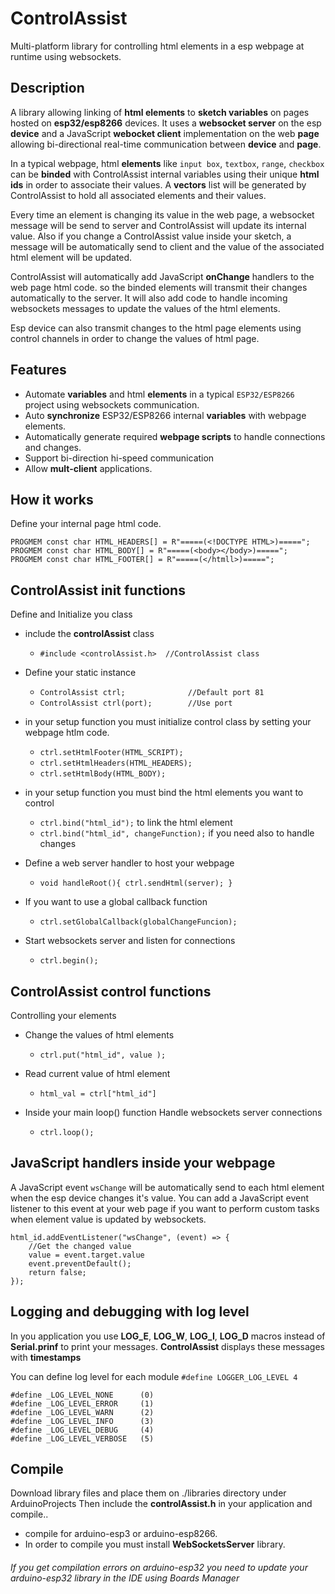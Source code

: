 # ControlAssist
Multi-platform library for controlling html elements in a esp webpage at runtime using websockets.

## Description
A library allowing linking of **html elements** to **sketch variables** on pages hosted on **esp32/esp8266** devices. It uses a **websocket server** on the esp **device** and a JavaScript **webocket client** implementation on the web **page** allowing bi-directional real-time communication between **device** and **page**. 

In a typical webpage, html **elements** like ``input box``, ``textbox``, ``range``, ``checkbox`` can be **binded** with ControlAssist internal variables using their unique **html ids** in order to associate their values. A **vectors** list will be generated by ControlAssist to hold all associated elements and their values.

Every time an element is changing its value in the web page, a websocket message will be send to server and ControlAssist will update its internal value. Also if you change a ControlAssist value inside your sketch, a message will be automatically send to client and the value of the associated html element will be updated.

ControlAssist will automatically add JavaScript **onChange** handlers to the web page html code. so the binded elements will transmit their changes automatically to the server. It will also add code to handle incoming websockets messages to update the values of the html elements.

Esp device can also transmit changes to the html page elements using control channels in order to change the values of html page.

## Features
* Automate **variables** and html **elements** in a typical ``ESP32/ESP8266`` project using websockets communication.
* Auto **synchronize** ESP32/ESP8266 internal **variables** with webpage elements.
* Automatically generate required **webpage scripts** to handle connections and changes.
* Support bi-direction hi-speed communication
* Allow **mult-client** applications.

## How it works
Define your internal page html code.

```
PROGMEM const char HTML_HEADERS[] = R"=====(<!DOCTYPE HTML>)=====";
PROGMEM const char HTML_BODY[] = R"=====(<body></body>)=====";
PROGMEM const char HTML_FOOTER[] = R"=====(</htmll>)=====";
```

## ControlAssist init functions
Define and Initialize you class 
+ include the **controlAssist**  class
  - `#include <controlAssist.h>  //ControlAssist class`

+ Define your static instance
  - `ControlAssist ctrl;              //Default port 81 `
  - `ControlAssist ctrl(port);        //Use port `

+ in your setup function you must initialize control class by setting your webpage htlm code.
  - `ctrl.setHtmlFooter(HTML_SCRIPT);`
  - `ctrl.setHtmlHeaders(HTML_HEADERS);`
  - `ctrl.setHtmlBody(HTML_BODY);`

+ in your setup function you must bind the html elements you want to control
  - `ctrl.bind("html_id");` to link the html element
  - `ctrl.bind("html_id", changeFunction);` if you need also to handle changes
  
+ Define a web server handler to host your webpage 
  - `void handleRoot(){ ctrl.sendHtml(server); }`

+ If you want to use a global callback function 
  - `ctrl.setGlobalCallback(globalChangeFuncion);`

+ Start websockets server and listen for connections
  - `ctrl.begin();`


## ControlAssist control functions
Controlling your elements 
+ Change the values of html elements
  - `ctrl.put("html_id", value );`

+ Read current value of html element
  - `html_val = ctrl["html_id"]`

+ Inside your main loop() function Handle websockets server connections
  - `ctrl.loop();`


## JavaScript handlers inside your webpage
A JavaScript event ``wsChange`` will be automatically send to each html element when the esp device changes it's value. You can add a JavaScript event listener to this event at your web page if you want to perform custom tasks when element value is updated by websockets.

```
html_id.addEventListener("wsChange", (event) => {
    //Get the changed value
    value = event.target.value
    event.preventDefault();
    return false;
});
```

## Logging and debugging with log level
In you application you use **LOG_E**, **LOG_W**, **LOG_I**, **LOG_D** macros instead of **Serial.prinf** to print your messages. **ControlAssist** displays these messages with **timestamps** 

You can define log level for each module
```#define LOGGER_LOG_LEVEL 4```
```
#define _LOG_LEVEL_NONE      (0)
#define _LOG_LEVEL_ERROR     (1)
#define _LOG_LEVEL_WARN      (2)
#define _LOG_LEVEL_INFO      (3)
#define _LOG_LEVEL_DEBUG     (4)
#define _LOG_LEVEL_VERBOSE   (5)
```

## Compile
Download library files and place them on ./libraries directory under ArduinoProjects
Then include the **controlAssist.h** in your application and compile..

+ compile for arduino-esp3 or arduino-esp8266.
+ In order to compile you must install **WebSocketsServer** library.


###### If you get compilation errors on arduino-esp32 you need to update your arduino-esp32 library in the IDE using Boards Manager

